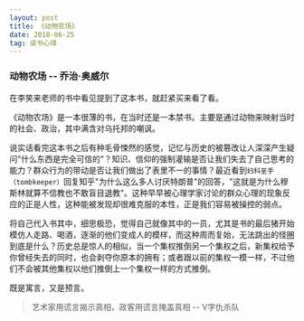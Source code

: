 ```yaml
---
layout: post
title: 《动物农场》
date: 2018-06-25
tag: 读书心得
---
```


### 动物农场 -- 乔治·奥威尔

在李笑来老师的书中看见提到了这本书，就赶紧买来看了看。

《动物农场》是一本很薄的书，在当时还是一本禁书。主要是通过动物来映射当时的社会、政治，其中满含对乌托邦的嘲讽。

说实话看完这本书之后有种毛骨悚然的感觉，记忆与历史的被篡改让人深深产生疑问"什么东西是完全可信的"？知识、信仰的强制灌输是否让我们失去了自己思考的能力？群众行为的带动是否让我们做出了表里不一的事情？最近看到`妇科圣手（tombkeeper）`回复知乎"为什么这么多人讨厌特朗普"的回答，"这就是为什么穆斯林就算不信教也不敢盲目退教"。这种早早被心理学家讨论的群众心理的现象反应的正是人性，这种能被发现却很难克服的本性，正是我们容易被操控的弱点。

将自己代入书其中，细思极恐，觉得自己就像其中的一员，尤其是书的最后猪开始模仿人走路、喝酒，逐渐的他们变成人的模样，而这种周而复始，无法跳出的怪圈到底是什么？历史总是惊人的相似，当一个集权推倒另一个集权之后，新集权给予你曾经失去的同时，也会剥夺你原本的拥有；或者跟以前的集权一模一样，不过他们不会被其他集权以他们推倒上一个集权一样的方式推倒。

既是寓言，又是预言。

> 艺术家用谎言揭示真相，政客用谎言掩盖真相 -- V字仇杀队
